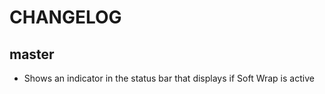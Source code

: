 # CHANGELOG

## **master**

* Shows an indicator in the status bar that displays if Soft Wrap is active
